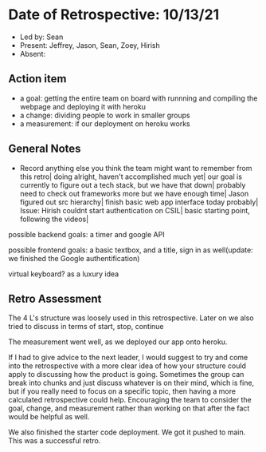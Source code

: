 # Date of Retrospective: 10/13/21

* Led by: Sean
* Present: Jeffrey, Jason, Sean, Zoey, Hirish
* Absent:

## Action item

* a goal: getting the entire team on board with runnning and compiling the webpage and deploying it with heroku
* a change: dividing people to work in smaller groups
* a measurement: if our deployment on heroku works

## General Notes

* Record anything else you think the team might want to remember from this retro|
doing alright, haven't accomplished much yet|
our goal is currently to figure out a tech stack, but we have that down|
probably need to check out frameworks more but we have enough time|
Jason figured out src hierarchy|
finish basic web app interface today probably|
Issue: Hirish couldnt start authentication on CSIL|
basic starting point, following the videos|

possible backend goals: a timer and google API

possible frontend goals: a basic textbox, and a title, sign in as well(update: we finished the Google authentification)

virtual keyboard? as a luxury idea


## Retro Assessment

The 4 L's structure was loosely used in this retrospective. Later on we also tried to discuss in terms of start, stop, continue

The measurement went well, as we deployed our app onto heroku.

If I had to give advice to the next leader, I would suggest to try and come into the retrospective with a more clear idea of how your structure could apply to discussing how the product is going. Sometimes the group can break into chunks and just discuss whatever is on their mind, which is fine, but if you really need to focus on a specific topic, then having a more calculated retrospective could help. Encouraging the team to consider the goal, change, and measurement rather than working on that after the fact would be helpful as well.

We also finished the starter code deployment. We got it pushed to main. This was a successful retro.
